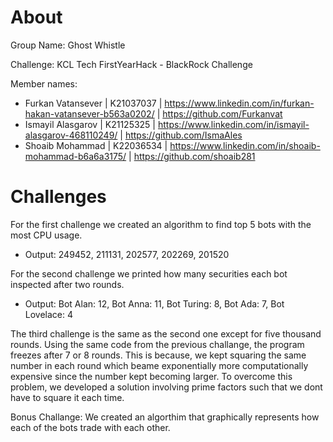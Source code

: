 # About

Group Name: Ghost Whistle

Challenge: KCL Tech FirstYearHack - BlackRock Challenge

Member names:
- Furkan Vatansever | K21037037 | https://www.linkedin.com/in/furkan-hakan-vatansever-b563a0202/ | https://github.com/Furkanvat
- Ismayil Alasgarov | K21125325 | https://www.linkedin.com/in/ismayil-alasgarov-468110249/ | https://github.com/IsmaAles
- Shoaib Mohammad | K22036534 | https://www.linkedin.com/in/shoaib-mohammad-b6a6a3175/ | https://github.com/shoaib281

# Challenges

For the first challenge we created an algorithm to find top 5 bots with the most CPU usage.
- Output: 249452, 211131, 202577, 202269, 201520

For the second challenge we printed how many securities each bot inspected after two rounds.
- Output: Bot Alan: 12, Bot Anna: 11, Bot Turing: 8, Bot Ada: 7, Bot Lovelace: 4


The third challenge is the same as the second one except for five thousand rounds. Using the same code from the previous challange, the program freezes after 7 or 8 rounds. This is because, we kept squaring the same number in each round which beame exponentially more computationally expensive since the number kept becoming larger.
To overcome this problem, we developed a solution involving prime factors such that we dont have to square it each time.


Bonus Challange:
We created an algorthim that graphically represents how each of the bots trade with each other.

